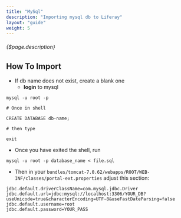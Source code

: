 ```yaml
---
title: "MySql"
description: "Importing mysql db to Liferay"
layout: "guide"
weight: 5
---
```


###### {$page.description}

<article id="1">

## How To Import

* If db name does not exist, create a blank one
	* **login** to mysql

```shell
mysql -u root -p

# Once in shell

CREATE DATABASE db-name;

# then type

exit
```

* Once you have exited the shell, run 

```shell
mysql -u root -p database_name < file.sql
```

* Then in your `bundles/tomcat-7.0.62/webapps/ROOT/WEB-INF/classes/portal-ext.properties` adjust this section:

```
jdbc.default.driverClassName=com.mysql.jdbc.Driver
jdbc.default.url=jdbc:mysql://localhost:3306/YOUR_DB?useUnicode=true&characterEncoding=UTF-8&useFastDateParsing=false
jdbc.default.username=root
jdbc.default.password=YOUR_PASS
```

</article>
